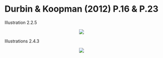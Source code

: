 # Durbin & Koopman (2012) P.16 & P.23
Illustration 2.2.5
<p align="center">
<img src="https://github.com/werleycordeiro/Kalman-Filter-/blob/master/Fig.2.1.png"/>
</p>
Illustrations 2.4.3
<p align="center">
<img src="https://github.com/werleycordeiro/Kalman-Filter-/blob/master/Fig.2.2.png"/>
</p>
